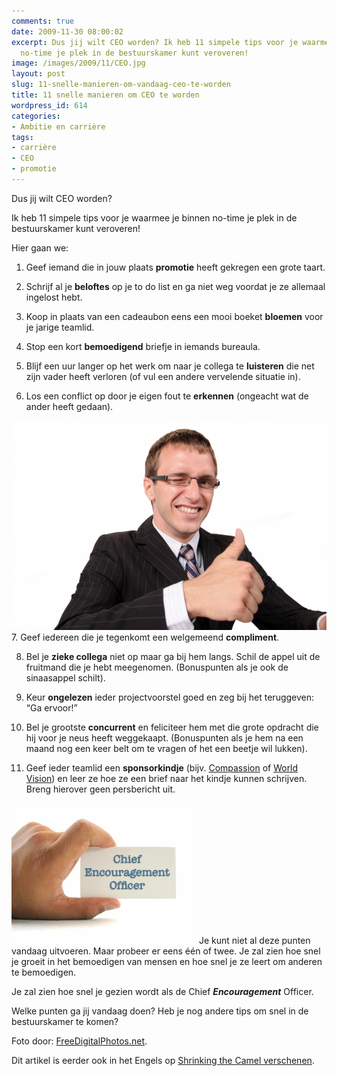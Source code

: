 ```yaml
---
comments: true
date: 2009-11-30 08:00:02
excerpt: Dus jij wilt CEO worden? Ik heb 11 simpele tips voor je waarmee je binnen
  no-time je plek in de bestuurskamer kunt veroveren!
image: /images/2009/11/CEO.jpg
layout: post
slug: 11-snelle-manieren-om-vandaag-ceo-te-worden
title: 11 snelle manieren om CEO te worden
wordpress_id: 614
categories:
- Ambitie en carrière
tags:
- carrière
- CEO
- promotie
---
```


Dus jij wilt CEO worden?

Ik heb 11 simpele tips voor je waarmee je binnen no-time je plek in de bestuurskamer kunt veroveren!



Hier gaan we:



	
  1. Geef iemand die in jouw plaats **promotie** heeft gekregen een grote taart.

	
  2. Schrijf al je **beloftes** op je to do list en ga niet weg voordat je ze allemaal ingelost hebt.

	
  3. Koop in plaats van een cadeaubon eens een mooi boeket **bloemen** voor je jarige teamlid.

	
  4. Stop een kort **bemoedigend** briefje in iemands bureaula.

	
  5. Blijf een uur langer op het werk om naar je collega te **luisteren** die net zijn vader heeft verloren (of vul een andere vervelende situatie in).

	
  6. Los een conflict op door je eigen fout te **erkennen** (ongeacht wat de ander heeft gedaan).

![Succes](/images/2009/11/Succes.jpg)	
  7. Geef iedereen die je tegenkomt een welgemeend **compliment**.

	
  8. Bel je **zieke collega** niet op maar ga bij hem langs. Schil de appel uit de fruitmand die je hebt meegenomen. (Bonuspunten als je ook de sinaasappel schilt).

	
  9. Keur **ongelezen** ieder projectvoorstel goed en zeg bij het teruggeven: “Ga ervoor!”

	
  10. Bel je grootste **concurrent** en feliciteer hem met die grote opdracht die hij voor je neus heeft weggekaapt. (Bonuspunten als je hem na een maand nog een keer belt om te vragen of het een beetje wil lukken).

	
  11. Geef ieder teamlid een **sponsorkindje** (bijv. [Compassion](http://www.compassion.nl) of [World Vision](http://www.worldvision.nl)) en leer ze hoe ze een brief naar het kindje kunnen schrijven. Breng hierover geen persbericht uit.


![CEO-card](/images/2009/12/CEO-card.jpg)Je kunt niet al deze punten vandaag uitvoeren. Maar probeer er eens één of twee. Je zal zien hoe snel je groeit in het bemoedigen van mensen en hoe snel je ze leert om anderen te bemoedigen.

Je zal zien hoe snel je gezien wordt als de Chief _**Encouragement**_ Officer.

Welke punten ga jij vandaag doen? Heb je nog andere tips om snel in de bestuurskamer te komen?



Foto door: [FreeDigitalPhotos.net](http://www.freedigitalphotos.net).





Dit artikel is eerder ook in het Engels op [Shrinking the Camel verschenen](http://shrinkingthecamel.com/2009/11/27/11-shortcuts-to-becoming-a-ceo/).
